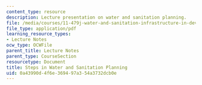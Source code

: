 ```yaml
---
content_type: resource
description: Lecture presentation on water and sanitation planning.
file: /media/courses/11-479j-water-and-sanitation-infrastructure-in-developing-countries-spring-2007/0a43990d4f6e369497a354a3732dcb0e_lect5_2.pdf
file_type: application/pdf
learning_resource_types:
- Lecture Notes
ocw_type: OCWFile
parent_title: Lecture Notes
parent_type: CourseSection
resourcetype: Document
title: Steps in Water and Sanitation Planning
uid: 0a43990d-4f6e-3694-97a3-54a3732dcb0e
---
```

